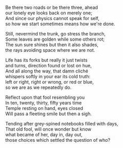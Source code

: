 Be there two roads or be there three, ahead\
our lonely eye looks back on merely one;\
And since our physics cannot speak for self,\
so how we start sometimes means how we're done.

Still, nevermind the trunk, go stress the branch,\
Some leaves are golden while some others rot;\
The sun sure shines but then it also shades,\
the rays avoiding space where we are not.

Life has its forks but really it just twists\
and turns, direction found or lost on hue,\
And all along the way, that damn cliché\
whispers softly in your ear its cold truth:\
left or right, right or wrong, or red or blue,\
so we are as we repeatedly do.

Reflect upon that fool resembling you\
In ten, twenty, thirty, fifty years time\
Temple resting on hand, eyes closed\
Will pass a fleeting smile but then a sigh.

Tending after grey-spined notebooks filled with days,\
That old fool, will once wonder but know\
what became of her, day in, day out,\
those choices which settled the question of who?